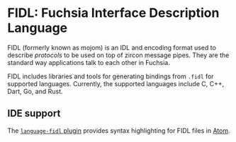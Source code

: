 FIDL: Fuchsia Interface Description Language
============================================


FIDL (formerly known as mojom) is an IDL and encoding format used to describe
*protocols* to be used on top of zircon message pipes. They are the standard
way applications talk to each other in Fuchsia.

FIDL includes libraries and tools for generating bindings from `.fidl` for
supported languages. Currently, the supported languages include C, C++, Dart,
Go, and Rust.


## IDE support

The [`language-fidl` plugin][language-fidl] provides syntax highlighting for
FIDL files in [Atom][atom].


[language-fidl]: https://atom.io/packages/language-fidl "FIDL Atom plugin"
[atom]: https://atom.io "Atom editor"
